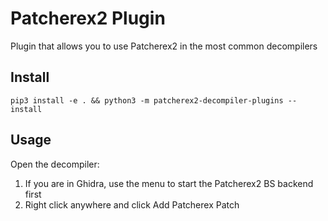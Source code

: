 # Patcherex2 Plugin
Plugin that allows you to use Patcherex2 in the most common decompilers

## Install 
```
pip3 install -e . && python3 -m patcherex2-decompiler-plugins --install 
```

## Usage 
Open the decompiler:
1. If you are in Ghidra, use the menu to start the Patcherex2 BS backend first
2. Right click anywhere and click Add Patcherex Patch